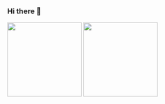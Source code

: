 ### Hi there 👋


<img height="170" src="https://github-readme-stats.vercel.app/api?username=ajino2k&show_icons=true&theme=omni&count_private=true&include_all_commits=true" />
<img height="170" src="https://github-readme-stats.vercel.app/api/top-langs/?username=ajino2k&layout=compact&theme=omni" />
